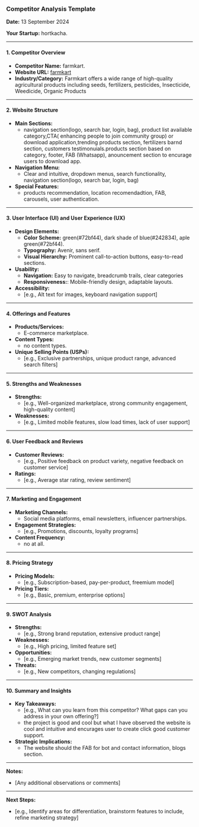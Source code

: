 ### **Competitor Analysis Template**

**Date:** 13 September 2024

**Your Startup:** hortkacha.

---

#### **1. Competitor Overview**

- **Competitor Name:** farmkart.
- **Website URL:** [farmkart](https://farmkart.com/)
- **Industry/Category:** Farmkart offers a wide range of high-quality agricultural products including seeds, fertilizers, pesticides, Insecticide, Weedicide, Organic Products

---

#### **2. Website Structure**

- **Main Sections:**
  - navigation section(logo, search bar, login, bag), product list available category,CTA( enhancing people to join community group) or download application,trending products section, fertilizers barnd section, customers testimonuials.products section based on category, footer, FAB (Whatsapp), anouncement section to encurage users to download app.
- **Navigation Menu:**
  - Clear and intuitive, dropdown menus, search functionality, navigation section(logo, search bar, login, bag)
- **Special Features:**
  - products recommendation, location recomendadtion, FAB, carousels, user authentication.

---

#### **3. User Interface (UI) and User Experience (UX)**

- **Design Elements:**
  - **Color Scheme:** green(#72bf44), dark shade of blue(#242834), aple green(#72bf44).
  - **Typography:** Avenir, sans serif.
  - **Visual Hierarchy:** Prominent call-to-action buttons, easy-to-read sections.
- **Usability:**
  - **Navigation:** Easy to navigate, breadcrumb trails, clear categories
  - **Responsiveness:**: Mobile-friendly design, adaptable layouts.
- **Accessibility:**
  - [e.g., Alt text for images, keyboard navigation support]

---

#### **4. Offerings and Features**

- **Products/Services:**
  - E-commerce marketplace.
- **Content Types:**
  - no content types.
- **Unique Selling Points (USPs):**
  - [e.g., Exclusive partnerships, unique product range, advanced search filters]

---

#### **5. Strengths and Weaknesses**

- **Strengths:**
  - [e.g., Well-organized marketplace, strong community engagement, high-quality content]
- **Weaknesses:**
  - [e.g., Limited mobile features, slow load times, lack of user support]

---

#### **6. User Feedback and Reviews**

- **Customer Reviews:**
  - [e.g., Positive feedback on product variety, negative feedback on customer service]
- **Ratings:**
  - [e.g., Average star rating, review sentiment]

---

#### **7. Marketing and Engagement**

- **Marketing Channels:**
  - Social media platforms, email newsletters, influencer partnerships.
- **Engagement Strategies:**
  - [e.g., Promotions, discounts, loyalty programs]
- **Content Frequency:**
  - no at all.

---

#### **8. Pricing Strategy**

- **Pricing Models:**
  - [e.g., Subscription-based, pay-per-product, freemium model]
- **Pricing Tiers:**
  - [e.g., Basic, premium, enterprise options]

---

#### **9. SWOT Analysis**

- **Strengths:**
  - [e.g., Strong brand reputation, extensive product range]
- **Weaknesses:**
  - [e.g., High pricing, limited feature set]
- **Opportunities:**
  - [e.g., Emerging market trends, new customer segments]
- **Threats:**
  - [e.g., New competitors, changing regulations]

---

#### **10. Summary and Insights**

- **Key Takeaways:**
  - [e.g., What can you learn from this competitor? What gaps can you address in your own offering?]
  - the project is good and cool but what I have observed the website is cool and intuitive and encurages user to create click good customer support.
- **Strategic Implications:**
  - The website should the FAB for bot and contact information, blogs section.
---

**Notes:**

- [Any additional observations or comments]

---

**Next Steps:**

- [e.g., Identify areas for differentiation, brainstorm features to include, refine marketing strategy]
